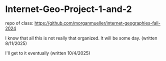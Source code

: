 # Internet-Geo-Project-1-and-2

repo of class: https://github.com/morganmueller/internet-geographies-fall-2024

I know that all this is not really that organized. It will be some day. (written 8/11/2025)

I'll get to it eventually (written 10/4/2025)
